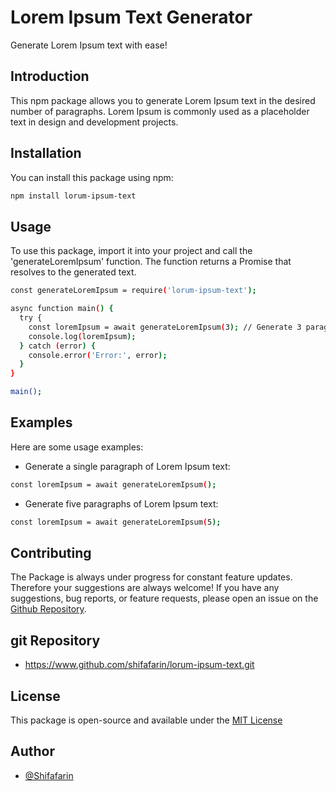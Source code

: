 # Lorem Ipsum Text Generator

Generate Lorem Ipsum text with ease!

## Introduction

This npm package allows you to generate Lorem Ipsum text in the desired number of paragraphs. Lorem Ipsum is commonly used as a placeholder text in design and development projects.

## Installation

You can install this package using npm:
```bash
npm install lorum-ipsum-text
```

## Usage
To use this package, import it into your project and call the 'generateLoremIpsum' function. The function returns a Promise that resolves to the generated text.

```bash
const generateLoremIpsum = require('lorum-ipsum-text');

async function main() {
  try {
    const loremIpsum = await generateLoremIpsum(3); // Generate 3 paragraphs
    console.log(loremIpsum);
  } catch (error) {
    console.error('Error:', error);
  }
}

main();
```

## Examples

Here are some usage examples:

- Generate a single paragraph of Lorem Ipsum text:

```bash
const loremIpsum = await generateLoremIpsum();
```

- Generate five paragraphs of Lorem Ipsum text:

```bash
const loremIpsum = await generateLoremIpsum(5);
```

## Contributing

The Package is always under progress for constant feature updates. Therefore your suggestions are always welcome! If you have any suggestions, bug reports, or feature requests, please open an issue on the [Github Repository](https://github.com/Shifafarin/lorum-ipsum-text/issues).

## git Repository

- https://www.github.com/shifafarin/lorum-ipsum-text.git

## License

This package is open-source and available under the [MIT License](https://choosealicense.com/licenses/mit/)

## Author

- [@Shifafarin](https://www.github.com/shifafarin)
